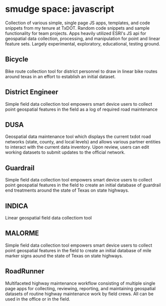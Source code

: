 # smudge space: javascript

Collection of various simple, single page JS apps, templates, and code snippets from my tenure at TxDOT. Random code snippets and sample functionality for team projects. Apps heavily utilized ESRI's JS api for geospatial data collection, processing, and manipulation for point and linear feature sets. Largely experimental, exploratory, educational, testing ground. 

## Bicycle
Bike route collection tool for district personnel to draw in linear bike routes around texas in an effort to establish an initial dataset. 

## District Engineer
Simple field data collection tool empowers smart device users to collect point geospatial features in the field as a log of required road maintenance

## DUSA
Geospatial data maintenance tool which displays the current txdot road networks (state, county, and local levels) and allows various partner entities to interact with the current data inventory. Upon review, users can edit working datasets to submit updates to the official network. 

## Guardrail
Simple field data collection tool empowers smart device users to collect point geospatial features in the field to create an initial database of guardrail end treatments around the state of Texas on state highways. 

## INDICA
Linear geospatial field data collectiom tool

## MALORME
Simple field data collection tool empowers smart device users to collect point geospatial features in the field to create an initial database of mile marker signs aound the state of Texas on state highways. 

## RoadRunner
Multifaceted highway maintenance workflow consisting of multiple single page apps for collecting, reviewing, reporting, and maintaining geospatial datasets of routine highway maintenance work by field crews. All can be used in the office or in the field. 
